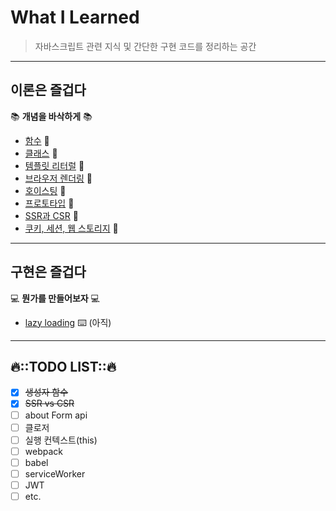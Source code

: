 # What I Learned

> 자바스크립트 관련 지식 및 간단한 구현 코드를 정리하는 공간

---

## 이론은 즐겁다

📚 **개념을 바삭하게** 📚

- [함수](./content/함수) 📝
- [클래스](./content/클래스) 📝
- [템플릿 리터럴](./content/템플릿리터럴) 📝
- [브라우저 렌더링](./content/rendering) 📝
- [호이스팅](./content/호이스팅) 📝
- [프로토타입](./content/프로토타입) 📝
- [SSR과 CSR](./content/CSR-SSR) 📝
- [쿠키, 세션, 웹 스토리지](./content/스토리지) :memo:

---

## 구현은 즐겁다

💻 **뭔가를 만들어보자** 💻

- [lazy loading](./) ⌨️ (아직)

---

## 🔥::TODO LIST::🔥

- [x] ~~생성자 함수~~
- [x] ~~SSR vs CSR~~
- [ ] about Form api
- [ ] 클로저
- [ ] 실행 컨텍스트(this)
- [ ] webpack
- [ ] babel
- [ ] serviceWorker
- [ ] JWT
- [ ] etc.

